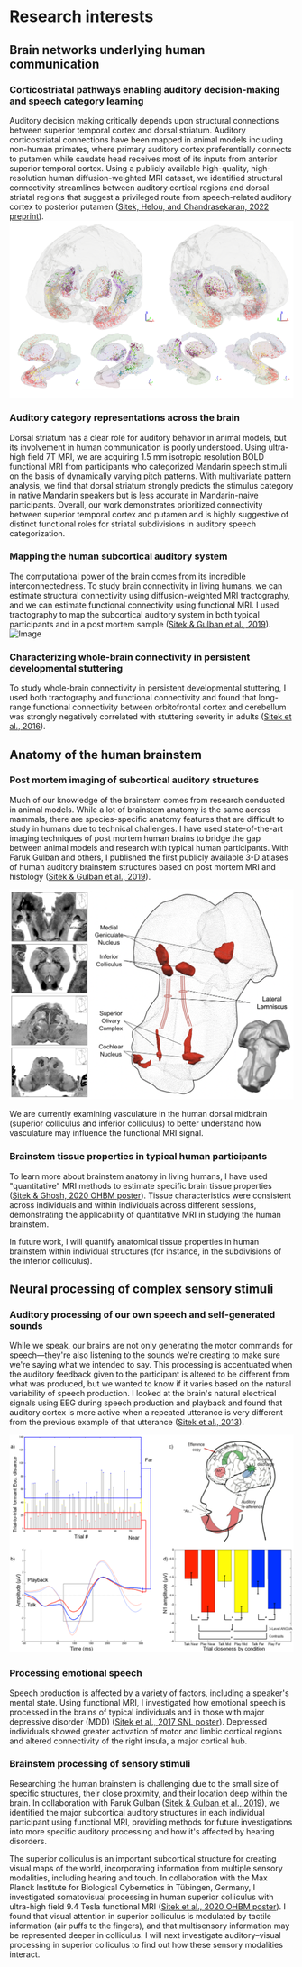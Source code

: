 # Research interests

## Brain networks underlying human communication
### Corticostriatal pathways enabling auditory decision-making and speech category learning
Auditory decision making critically depends upon structural connections between superior temporal cortex and dorsal striatum. Auditory corticostriatal connections have been mapped in animal models including non-human primates, where primary auditory cortex preferentially connects to putamen while caudate head receives most of its inputs from anterior superior temporal cortex. Using a publicly available high-quality, high-resolution human diffusion-weighted MRI dataset, we identified structural connectivity streamlines between auditory cortical regions and dorsal striatal regions that suggest a privileged route from speech-related auditory cortex to posterior putamen ([Sitek, Helou, and Chandrasekaran, 2022 preprint](https://doi.org/10.1101/2022.08.04.502679)).
![Image](./images/Sitek_corticostriatal_endpoints.png)

### Auditory category representations across the brain
Dorsal striatum has a clear role for auditory behavior in animal models, but its involvement in human communication is poorly understood. Using ultra-high field 7T MRI, we are acquiring 1.5 mm isotropic resolution BOLD functional MRI from participants who categorized Mandarin speech stimuli on the basis of dynamically varying pitch patterns. With multivariate pattern analysis, we find that dorsal striatum strongly predicts the stimulus category in native Mandarin speakers but is less accurate in Mandarin-naive participants. Overall, our work demonstrates prioritized connectivity between superior temporal cortex and putamen and is highly suggestive of distinct functional roles for striatal subdivisions in auditory speech categorization.

### Mapping the human subcortical auditory system
The computational power of the brain comes from its incredible interconnectedness. To study brain connectivity in living humans, we can estimate structural connectivity using diffusion-weighted MRI tractography, and we can estimate functional connectivity using functional MRI. I used tractography to map the subcortical auditory system in both typical participants and in a post mortem sample ([Sitek & Gulban et al., 2019](https://doi.org/10.7554/eLife.48932)).
![Image](./images/KevinSitek_postmortem-human-brainstem_auditory-tractography.png)

### Characterizing whole-brain connectivity in persistent developmental stuttering
To study whole-brain connectivity in persistent developmental stuttering, I used both tractography and functional connectivity and found that long-range functional connectivity between orbitofrontal cortex and cerebellum was strongly negatively correlated with stuttering severity in adults ([Sitek et al., 2016](https://doi.org/10.3389/fnhum.2016.00190)).

## Anatomy of the human brainstem
### Post mortem imaging of subcortical auditory structures
Much of our knowledge of the brainstem comes from research conducted in animal models. While a lot of brainstem anatomy is the same across mammals, there are species-specific anatomy features that are difficult to study in humans due to technical challenges. I have used state-of-the-art imaging techniques of post mortem human brains to bridge the gap between animal models and research with typical human participants. With Faruk Gulban and others, I published the first publicly available 3-D atlases of human auditory brainstem structures based on post mortem MRI and histology ([Sitek & Gulban et al., 2019](https://doi.org/10.7554/eLife.48932)).

![Image](./images/Figure_1_simplified_LL.png)

We are currently examining vasculature in the human dorsal midbrain (superior colliculus and inferior colliculus) to better understand how vasculature may influence the functional MRI signal.

### Brainstem tissue properties in typical human participants
To learn more about brainstem anatomy in living humans, I have used "quantitative" MRI methods to estimate specific brain tissue properties ([Sitek & Ghosh, 2020 OHBM poster](https://twitter.com/krsitek/status/1275806156095709185?s=20)). Tissue characteristics were consistent across individuals and within individuals across different sessions, demonstrating the applicability of quantitative MRI in studying the human brainstem.

In future work, I will quantify anatomical tissue properties in human brainstem within individual structures (for instance, in the subdivisions of the inferior colliculus).


## Neural processing of complex sensory stimuli
### Auditory processing of our own speech and self-generated sounds
While we speak, our brains are not only generating the motor commands for speech—they're also listening to the sounds we're creating to make sure we're saying what we intended to say. This processing is accentuated when the auditory feedback given to the participant is altered to be different from what was produced, but we wanted to know if it varies based on the natural variability of speech production. I looked at the brain's natural electrical signals using EEG during speech production and playback and found that auditory cortex is more active when a repeated utterance is very different from the previous example of that utterance ([Sitek et al., 2013](https://doi.org/10.1371/journal.pone.0082925)).

![Image](./images/Sitek2013_Fig1.png)

### Processing emotional speech
Speech production is affected by a variety of factors, including a speaker's mental state. Using functional MRI, I investigated how emotional speech is processed in the brains of typical individuals and in those with major depressive disorder (MDD) ([Sitek et al., 2017 SNL poster](https://doi.org/10.6084/m9.figshare.5554846.v1)). Depressed individuals showed greater activation of motor and limbic cortical regions and altered connectivity of the right insula, a major cortical hub.

### Brainstem processing of sensory stimuli
Researching the human brainstem is challenging due to the small size of specific structures, their close proximity, and their location deep within the brain. In collaboration with Faruk Gulban ([Sitek & Gulban et al., 2019](https://doi.org/10.7554/eLife.48932)), we identified the major subcortical auditory structures in each individual participant using functional MRI, providing methods for future investigations into more specific auditory processing and how it's affected by hearing disorders.

The superior colliculus is an important subcortical structure for creating visual maps of the world, incorporating information from multiple sensory modalities, including hearing and touch. In collaboration with the Max Planck Institute for Biological Cybernetics in Tübingen, Germany, I investigated somatovisual processing in human superior colliculus with ultra-high field 9.4 Tesla functional MRI ([Sitek et al., 2020 OHBM poster](https://twitter.com/krsitek/status/1275804583944732674?s=20)). I found that visual attention in superior colliculus is modulated by tactile information (air puffs to the fingers), and that multisensory information may be represented deeper in colliculus. I will next investigate auditory–visual processing in superior colliculus to find out how these sensory modalities interact.
